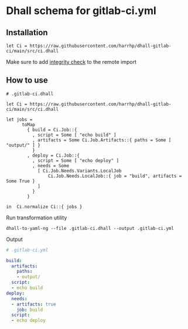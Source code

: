 # Dhall schema for gitlab-ci.yml

## Installation
```dhall
let Ci = https://raw.githubusercontent.com/harrhp/dhall-gitlab-ci/main/src/ci.dhall
```
Make sure to add [integrity check](https://docs.dhall-lang.org/discussions/Safety-guarantees.html#code-injection) to the remote import

## How to use

```dhall
# .gitlab-ci.dhall

let Ci = https://raw.githubusercontent.com/harrhp/dhall-gitlab-ci/main/src/ci.dhall

let jobs =
      toMap
        { build = Ci.Job::{
          , script = Some [ "echo build" ]
          , artifacts = Some Ci.Job.Artifacts::{ paths = Some [ "output/" ] }
          }
        , deploy = Ci.Job::{
          , script = Some [ "echo deploy" ]
          , needs = Some
            [ Ci.Job.Needs.Variants.LocalJob
                Ci.Job.Needs.LocalJob::{ job = "build", artifacts = Some True }
            ]
          }
        }

in  Ci.normalize Ci::{ jobs }
```

Run transformation utility
```shell
dhall-to-yaml-ng --file .gitlab-ci.dhall --output .gitlab-ci.yml
```

Output
```yml
# .gitlab-ci.yml

build:
  artifacts:
    paths:
    - output/
  script:
  - echo build
deploy:
  needs:
  - artifacts: true
    job: build
  script:
  - echo deploy
```
